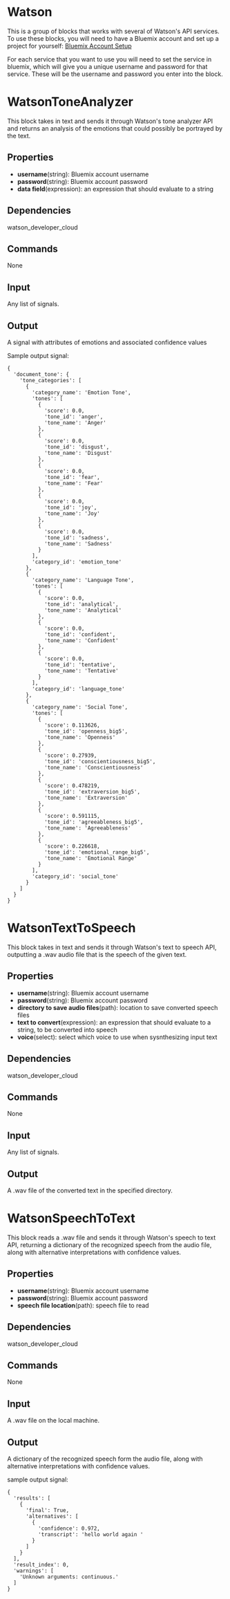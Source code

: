 Watson
======

This is a group of blocks that works with several of Watson's API services.
To use these blocks, you will need to have a Bluemix account and
set up a project for yourself: [Bluemix Account Setup](https://console.bluemix.net/registration/?)

For each service that you want to use you will need to set the service in bluemix,
which will give you a unique username and password for that service. These
will be the username and password you enter into the block.


WatsonToneAnalyzer
==================

This block takes in text and sends it through Watson's tone analyzer API and
returns an analysis of the emotions that could possibly be portrayed by the text.

Properties
--------------
- **username**(string): Bluemix account username
- **password**(string): Bluemix account password
- **data field**(expression): an expression that should evaluate to a string

Dependencies
----------------
watson_developer_cloud

Commands
----------------
None

Input
-------
Any list of signals.

Output
---------
A signal with attributes of emotions and associated confidence values

Sample output signal:

```
{
  'document_tone': {
    'tone_categories': [
      {
        'category_name': 'Emotion Tone',
        'tones': [
          {
            'score': 0.0,
            'tone_id': 'anger',
            'tone_name': 'Anger'
          },
          {
            'score': 0.0,
            'tone_id': 'disgust',
            'tone_name': 'Disgust'
          },
          {
            'score': 0.0,
            'tone_id': 'fear',
            'tone_name': 'Fear'
          },
          {
            'score': 0.0,
            'tone_id': 'joy',
            'tone_name': 'Joy'
          },
          {
            'score': 0.0,
            'tone_id': 'sadness',
            'tone_name': 'Sadness'
          }
        ],
        'category_id': 'emotion_tone'
      },
      {
        'category_name': 'Language Tone',
        'tones': [
          {
            'score': 0.0,
            'tone_id': 'analytical',
            'tone_name': 'Analytical'
          },
          {
            'score': 0.0,
            'tone_id': 'confident',
            'tone_name': 'Confident'
          },
          {
            'score': 0.0,
            'tone_id': 'tentative',
            'tone_name': 'Tentative'
          }
        ],
        'category_id': 'language_tone'
      },
      {
        'category_name': 'Social Tone',
        'tones': [
          {
            'score': 0.113626,
            'tone_id': 'openness_big5',
            'tone_name': 'Openness'
          },
          {
            'score': 0.27939,
            'tone_id': 'conscientiousness_big5',
            'tone_name': 'Conscientiousness'
          },
          {
            'score': 0.478219,
            'tone_id': 'extraversion_big5',
            'tone_name': 'Extraversion'
          },
          {
            'score': 0.591115,
            'tone_id': 'agreeableness_big5',
            'tone_name': 'Agreeableness'
          },
          {
            'score': 0.226618,
            'tone_id': 'emotional_range_big5',
            'tone_name': 'Emotional Range'
          }
        ],
        'category_id': 'social_tone'
      }
    ]
  }
}
```


WatsonTextToSpeech
==================

This block takes in text and sends it through Watson's text to speech API,
outputting a .wav audio file that is the speech of the given text.

Properties
--------------
- **username**(string): Bluemix account username
- **password**(string): Bluemix account password
- **directory to save audio files**(path): location to save converted speech files
- **text to convert**(expression): an expression that should evaluate to a string, to be converted into speech
- **voice**(select): select which voice to use when sysnthesizing input text

Dependencies
----------------
watson_developer_cloud

Commands
----------------
None

Input
-------
Any list of signals.

Output
---------
A .wav file of the converted text in the specified directory.


WatsonSpeechToText
==================

This block reads a .wav file and sends it through Watson's speech to text
API, returning a dictionary of the recognized speech from the audio file,
along with alternative interpretations with confidence values.

Properties
--------------
- **username**(string): Bluemix account username
- **password**(string): Bluemix account password
- **speech file location**(path): speech file to read

Dependencies
----------------
watson_developer_cloud

Commands
----------------
None

Input
-------
A .wav file on the local machine.

Output
---------
A dictionary of the recognized speech form the audio file,
along with alternative interpretations with confidence values.

sample output signal:

```
{
  'results': [
    {
      'final': True,
      'alternatives': [
        {
          'confidence': 0.972,
          'transcript': 'hello world again '
        }
      ]
    }
  ],
  'result_index': 0,
  'warnings': [
    'Unknown arguments: continuous.'
  ]
}
```
